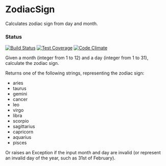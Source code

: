 # ZodiacSign
Calculates zodiac sign from day and month.

### Status
[![Build Status](https://travis-ci.org/whatsma/ZodiacSign.png)](https://travis-ci.org/whatsma/ZodiacSign)
[![Test Coverage](https://codeclimate.com/github/whatsma/ZodiacSign/badges/coverage.svg)](https://codeclimate.com/github/whatsma/ZodiacSign/coverage)
[![Code Climate](https://codeclimate.com/github/whatsma/ZodiacSign/badges/gpa.svg)](https://codeclimate.com/github/whatsma/ZodiacSign)


Given a month (integer from 1 to 12) and a day (integer from 1 to 31), calculate the zodiac sign.

Returns one of the following strings, representing the zodiac sign:

* aries
* taurus
* gemini
* cancer
* leo
* virgo
* libra
* scorpio
* sagittarius
* capricorn
* aquarius 
* pisces

Or raises an Exception if the input month and day are invalid (or represent an invalid day of the year, such as 31st of February).

